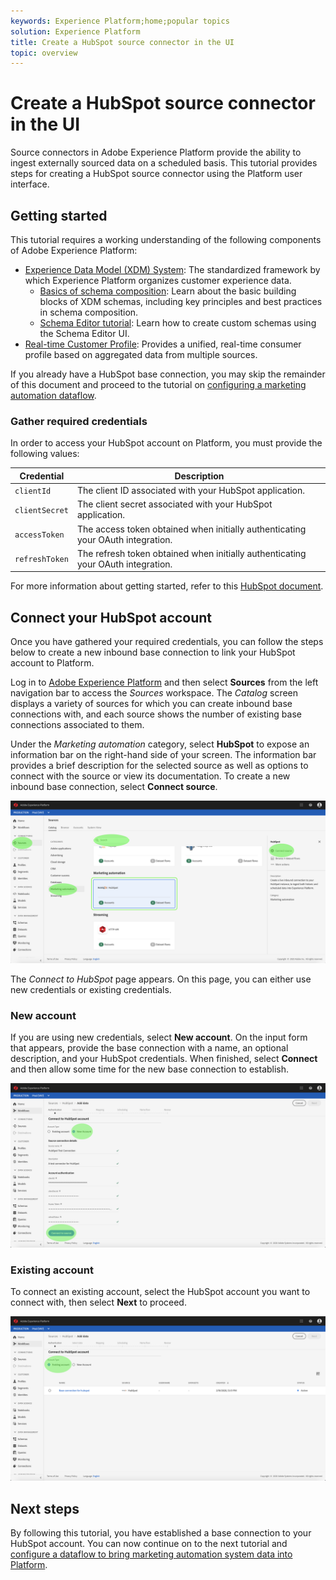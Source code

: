 ```yaml
---
keywords: Experience Platform;home;popular topics
solution: Experience Platform
title: Create a HubSpot source connector in the UI
topic: overview
---
```


# Create a HubSpot source connector in the UI

Source connectors in Adobe Experience Platform provide the ability to ingest externally sourced data on a scheduled basis. This tutorial provides steps for creating a HubSpot source connector using the Platform user interface.

## Getting started

This tutorial requires a working understanding of the following components of Adobe Experience Platform:

*   [Experience Data Model (XDM) System](../../../../../xdm/home.md): The standardized framework by which Experience Platform organizes customer experience data.
    *   [Basics of schema composition](../../../../../xdm/schema/composition.md): Learn about the basic building blocks of XDM schemas, including key principles and best practices in schema composition.
    *   [Schema Editor tutorial](../../../../../xdm/tutorials/create-schema-ui.md): Learn how to create custom schemas using the Schema Editor UI.
*   [Real-time Customer Profile](../../../../../profile/home.md): Provides a unified, real-time consumer profile based on aggregated data from multiple sources.

If you already have a HubSpot base connection, you may skip the remainder of this document and proceed to the tutorial on [configuring a marketing automation dataflow](../../dataflow/marketing-automation.md).

### Gather required credentials

In order to access your HubSpot account on Platform, you must provide the following values:

| Credential | Description |
| ---------- | ----------- |
| `clientId` | The client ID associated with your HubSpot application. |
| `clientSecret` | The client secret associated with your HubSpot application. |
| `accessToken` | The access token obtained when initially authenticating your OAuth integration. |
| `refreshToken` | The refresh token obtained when initially authenticating your OAuth integration. |

For more information about getting started, refer to this [HubSpot document](https://developers.hubspot.com/docs/methods/oauth2/oauth2-overview).

## Connect your HubSpot account

Once you have gathered your required credentials, you can follow the steps below to create a new inbound base connection to link your HubSpot account to Platform.

Log in to <a href="https://platform.adobe.com" target="_blank">Adobe Experience Platform</a> and then select **Sources** from the left navigation bar to access the *Sources* workspace. The *Catalog* screen displays a variety of sources for which you can create inbound base connections with, and each source shows the number of existing base connections associated to them.

Under the *Marketing automation* category, select **HubSpot** to expose an information bar on the right-hand side of your screen. The information bar provides a brief description for the selected source as well as options to connect with the source or view its documentation. To create a new inbound base connection, select **Connect source**.

![catalog](../../../../images/tutorials/create/hubspot/catalog.png)

The *Connect to HubSpot* page appears. On this page, you can either use new credentials or existing credentials.

### New account

If you are using new credentials, select **New account**. On the input form that appears, provide the base connection with a name, an optional description, and your HubSpot credentials. When finished, select **Connect** and then allow some time for the new base connection to establish.

![connect](../../../../images/tutorials/create/hubspot/connect.png)

### Existing account

To connect an existing account, select the  HubSpot account you want to connect with, then select **Next** to proceed.

![existing](../../../../images/tutorials/create/hubspot/existing.png)

## Next steps

By following this tutorial, you have established a base connection to your HubSpot account. You can now continue on to the next tutorial and [configure a dataflow to bring marketing automation system data into Platform](../../dataflow/marketing-automation.md).